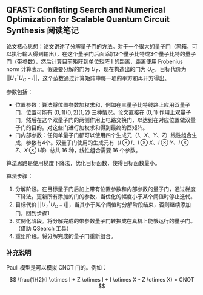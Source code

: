 ## QFAST: Conflating Search and Numerical Optimization for Scalable Quantum Circuit Synthesis 阅读笔记

论文核心思想：论文讲述了分解量子门的方法。对于一个很大的量子门（黑箱，可以执行输入得到输出），在这个量子门后面添加2个量子比特或3个量子比特的量子门（带参数），然后计算目前矩阵到单位矩阵 I 的距离，距离使用 Frobenius norm 计算表示。假设要分解的门为 $U_T$，现在构造出的门为 $U_C$，目标代价为 $||U_T^\dagger U_C - I||$，这个范数通过计算矩阵中每一项的平方和再开方得出。

参数包括：

+ 位置参数：算法将位置参数加权求和，例如在三量子比特线路上应用双量子门，位置可能有 $(0,1) (0,2) (1,2)$ 三种情况。论文直接在 $(0,1)$ 作用上双量子门，然后在这个双量子门的两侧作用上电路交换门，以达到在对应位置做双量子门的目的。对这些门进行加权求和得到最终的酉矩阵。
+ 门内部参数：任何单量子门都可以使用四个生成元（$I、X、Y、Z$）线性组合生成，参数有4个。双量子门使用的生成元有（$I \otimes I、I \otimes X、I \otimes Y、I \otimes Z、X \otimes I等$）总共 16 种，线性组合需要 16 个参数。

算法思路是使用梯度下降法，优化目标函数，使得目标函数最小。

算法步骤：

1. 分解阶段。在目标量子门后加上带有位置参数和内部参数的量子门，通过梯度下降法，更新所有添加的门的参数，当优化的幅度小于某个阈值时停止迭代。
2. 目标代价 $||U_T^\dagger U_C - I||$，当其小于某个阈值时分解阶段结束，否则继续添加门，回到步骤1
3. 实例化阶段。将分解完成的带参数量子门转换成在真机上能够运行的量子门。（借助 QSearch 工具）
4. 重组阶段。将分解完成的量子门重新组合。

### 补充说明

Pauli 模型是可以模拟 CNOT 门的。例如：

$$
\frac{1}{2}(I \otimes I + Z \otimes I + I \otimes X - Z \otimes X) = CNOT
$$